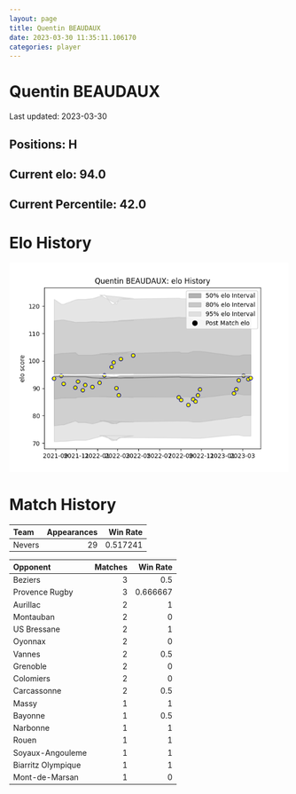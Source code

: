 ```yaml
---  
layout: page  
title: Quentin BEAUDAUX  
date: 2023-03-30 11:35:11.106170  
categories: player  
---
```

# Quentin BEAUDAUX


Last updated: 2023-03-30
## Positions: H

## Current elo: 94.0

## Current Percentile: 42.0

# Elo History


![elo history](history_QuentinBEAUDAUX.png)
# Match History


| Team   |   Appearances |   Win Rate |
|:-------|--------------:|-----------:|
| Nevers |            29 |   0.517241 |

| Opponent           |   Matches |   Win Rate |
|:-------------------|----------:|-----------:|
| Beziers            |         3 |   0.5      |
| Provence Rugby     |         3 |   0.666667 |
| Aurillac           |         2 |   1        |
| Montauban          |         2 |   0        |
| US Bressane        |         2 |   1        |
| Oyonnax            |         2 |   0        |
| Vannes             |         2 |   0.5      |
| Grenoble           |         2 |   0        |
| Colomiers          |         2 |   0        |
| Carcassonne        |         2 |   0.5      |
| Massy              |         1 |   1        |
| Bayonne            |         1 |   0.5      |
| Narbonne           |         1 |   1        |
| Rouen              |         1 |   1        |
| Soyaux-Angouleme   |         1 |   1        |
| Biarritz Olympique |         1 |   1        |
| Mont-de-Marsan     |         1 |   0        |
